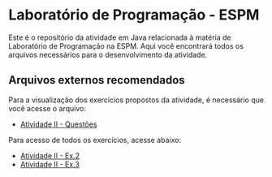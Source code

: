 # Laboratório de Programação - ESPM

Este é o repositório da atividade em Java relacionada à matéria de Laboratório de Programação na ESPM. Aqui você encontrará todos os arquivos necessários para o desenvolvimento da atividade.

## Arquivos externos recomendados

Para a visualização dos exercícios propostos da atividade, é necessário que você acesse o arquivo:

- [Atividade II - Questões](https://drive.google.com/file/d/1sj5NGKzjDprtrnN_UtKbRWnHHbaj1w31/view)

Para acesso de todos os exercícios, acesse abaixo:
- [Atividade II - Ex.2](https://github.com/anacatarinop/atividadeII---ex2.git)
- [Atividade II - Ex.3](https://github.com/anacatarinop/atividadeII---Ex3.git)
